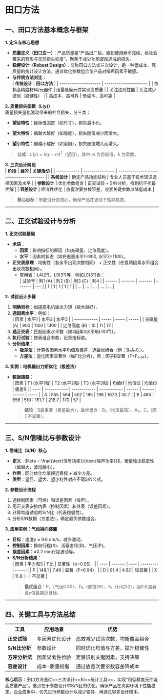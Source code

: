 # 田口方法


## 一、田口方法基本概念与框架  

**1. 定义与核心思想**  
- **质量定义（田口玄一）**：产品质量是“产品出厂后，直到使用寿命完结，给社会带来的有形与无形损失程度”。聚焦于减少功能波动造成的损失。  
- **稳健设计（Robust Design）**：又称田口方法或三次设计，是一种低成本、高质量的统计设计方法，通过优化参数组合使产品对噪声因素不敏感。  
- **与传统方法对比**：  
  | **传统设计**          | **田口方法**           |
  | --------------------- | ---------------------- |
  | 依赖高精度材料/元器件 | 用最低廉元件实现高质量 |
  | 关注绝对性能          | 关注减少波动（稳健性） |
  | 高成本、高可靠        | 低成本、高可靠         |

**2. 质量损失函数（L(y)）**  
质量损失量化波动带来的社会损失，分三类：  
- **望目特性**：目标值固定（如尺寸），损失最小化。  
- **望大特性**：值越大越好（如强度），损失随值减小而增大。  
    
- **望小特性**：值越小越好（如磨损），损失随值增大而增大。  
> **公式**：$L(y) = k(y - m)^2$（望目），其中 $m$ 为目标值，$k$ 为常数。  

**3. 三次设计阶段**  
| **阶段**     | **目的**         | **关键活动**                             |
| ------------ | ---------------- | ---------------------------------------- |
| **系统设计** | 确定产品功能结构 | 专业人员基于技术知识选择因素及水平       |
| **参数设计** | 优化参数组合     | 正交试验 + S/N分析，找到抗干扰最优解     |
| **容差设计** | 经济性优化       | 放宽次要参数容差，收紧关键参数以降低成本 |
> **核心目标**：参数设计是核心，确保产品在波动下性能稳定。  

---

## 二、正交试验设计与分析  
**1. 正交试验基础**  
- **术语**：  
  - **因素**：影响指标的原因（如充磁量、定位高度）。  
  - **水平**：因素的状态（如充磁量水平1=900, 水平2=1100）。  
- **正交表原理**：均衡性（各水平出现次数相同） + 正交性（任意两因素水平组合出现次数相同）。  
  - 常用表：L4(2³)、L9(3⁴)等，例如L9(3⁴)表：  
    | 试验号 | 列1 (A) | 列2 (B) | 列3 (C) | 列4 |
    | ------ | ------- | ------- | ------- | --- |
    | 1      | 1       | 1       | 1       | 1   |
    | ...    | ...     | ...     | ...     | ... |

**2. 试验设计步骤**  
1. **明确目标**：如提高电机输出力矩（越大越好）。  
2. **选因素水平**：例如：  
   | 因素         | 水平1 | 水平2 | 水平3 |
   | ------------ | ----- | ----- | ----- |
   | 充磁量 (A)   | 900   | 1100  | 1300  |
   | 定位高度 (B) | 10    | 11    | 12    |
3. **选正交表**：匹配因素水平数（如3因素3水平用L9(3⁴)）。  
4. **执行试验**：按表组合参数，记录指标值。  
5. **分析结果**：  
   - **极差法**：计算各因素水平均值及极差，选最优组合（例：B₂A₂C₁）。  
   - **方差法**：量化因素显著性（如F比分析），例：因子B显著（F>F₀.₀₅）。  

**3. 实例：电机输出力矩优化（极差法）**  
- **数据摘要**：  
  | 因素 | T1 (水平1和) | T2 (水平2和) | T3 (水平3和) | 均值t1 | 均值t2 | 均值t3 | 极差R |
  | ---- | ------------ | ------------ | ------------ | ------ | ------ | ------ | ----- |
  | A    | 555          | 594          | 502          | 185    | 198    | 167.3  | 30.7  |
  | B    | 485          | 656          | 510          | 161.7  | 218.7  | 170    | 57    |
  > **结论**：B最重要（极差最大），最优组合：B₂（均值最高）、A₂、C₁（因C不显著）。  

---

## 三、S/N信噪比与参数设计  
**1. 信噪比（S/N）核心**  
- **定义**：$\eta = \frac{\text{信号功率}}{\text{噪声功率}}$，衡量输出稳定性（值越大，波动越小）。  
- **作用**：同时优化均值接近目标 + 减少方差。  
- **类型**：望目、望大、望小特性对应不同S/N公式。  

**2. 参数设计流程**  
1. 选控制因素（可控）和误差因素（噪声）。  
2. 用正交表安排内表（控制因素）和外表（误差因素）。  
3. 计算每组试验的S/N比（代表稳健性）。  
4. 分析S/N数据（方差法），确定最优参数组合。  

**3. 应用实例：气动换向装置**  
- **目标**：速度y ≈ 9.6 dm/s，减少波动。  
- **控制因素**：换向行程(X)、活塞直径(D)、气压(P)。  
- **误差因素**：±0.2 mm行程波动等。  
- **S/N分析结果**：  
  | 因素 | 平方和S | F比  | 显著性（α=0.05） |
  | ---- | ------- | ---- | ---------------- |
  | P    | 148.1   | 7.48 | 显著（F>6.94）   |
  | D    | 91.4    | 4.62 | 较显著           |
  | X    | 11.8    | -    | 不显著           |
  > **最优组合**：P₃（气压0.30）、D₃（直径26）、X₁（行程52），因X不显著且y值最接近目标。  

---

## 四、关键工具与方法总结  
| **工具**       | **应用场景**   | **优势**                       |
| -------------- | -------------- | ------------------------------ |
| **正交试验**   | 多因素优化设计 | 高效减少试验次数，均衡覆盖组合 |
| **S/N比分析**  | 参数设计       | 同时优化均值与方差，提升稳健性 |
| **方差分析法** | 因素显著性检验 | 定量识别关键因素，支持决策     |
| **容差设计**   | 成本-质量权衡  | 通过放宽次要参数容差降成本     |

**核心启示**：田口方法通过==三次设计==和==统计工具==，实现“用低精度元件造高质量产品”。重点在于参数设计中S/N比的优化，确保产品在真实环境下性能稳定。企业应用中，优先进行参数设计以减少变异，再通过容差设计降本。